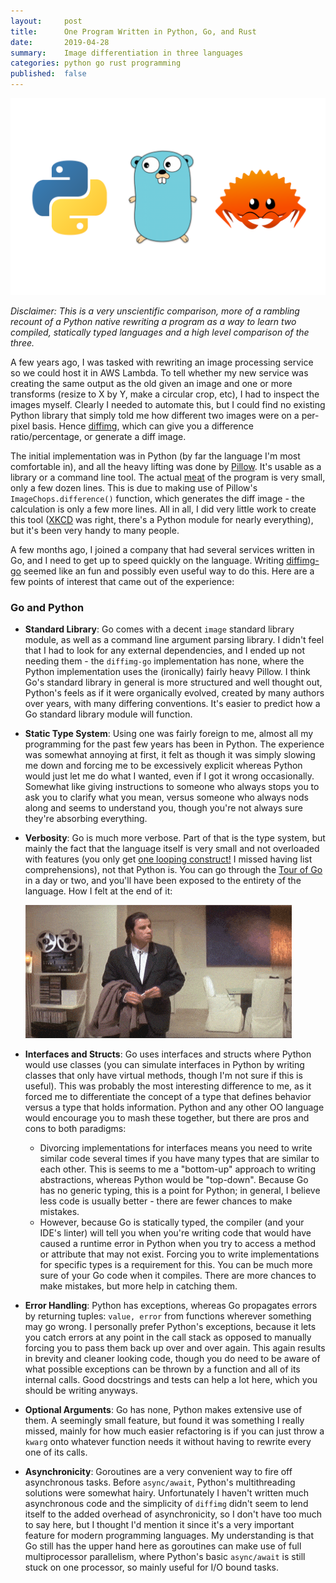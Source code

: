 ```yaml
---
layout:     post
title:      One Program Written in Python, Go, and Rust
date:       2019-04-28
summary:    Image differentiation in three languages
categories: python go rust programming
published:  false
---
```


![python, go, rust logos](/images/program-in-python-go-rust/python-go-rust.png)

_Disclaimer: This is a very unscientific comparison, more of a rambling recount of a
Python native rewriting a program as a way to learn two compiled, statically typed
languages and a high level comparison of the three._

A few years ago, I was tasked with rewriting an image processing service so we could
host it in AWS Lambda. To tell whether my new service was creating the same output as
the old given an image and one or more transforms (resize to X by Y, make a circular
crop, etc), I had to inspect the images myself. Clearly I needed to automate this, but I
could find no existing Python library that simply told me how different two images were
on a per-pixel basis.  Hence [diffimg](https://github.com/nicolashahn/diffimg), which
can give you a difference ratio/percentage, or generate a diff image.

The initial implementation was in Python (by far the language I'm most comfortable in),
and all the heavy lifting was done by
[Pillow](https://pillow.readthedocs.io/en/stable/). It's usable as a library or a
command line tool. The actual
[meat](https://github.com/nicolashahn/diffimg/blob/master/diffimg/diff.py) of the
program is very small, only a few dozen lines.  This is due to making use of Pillow's
`ImageChops.difference()` function, which generates the diff image - the calculation is
only a few more lines. All in all, I did very little work to create this tool
([XKCD](https://xkcd.com/353/) was right, there's a Python module for nearly
everything), but it's been very handy to many people.


A few months ago, I joined a company that had several services written in Go, and I need
to get up to speed quickly on the language. Writing
[diffimg-go](https://github.com/nicolashahn/diffimg-go) seemed like an fun and possibly
even useful way to do this. Here are a few points of interest that came out of the
experience:

### Go and Python

- __Standard Library__: Go comes with a decent `image` standard library module, as well
  as a command line argument parsing library. I didn't feel that I had to look for any
  external dependencies, and I ended up not needing them - the `diffimg-go`
  implementation has none, where the Python implementation uses the (ironically) fairly
  heavy Pillow. I think Go's standard library in general is more structured and well
  thought out, Python's feels as if it were organically evolved, created by many authors
  over years, with many differing conventions. It's easier to predict how a Go standard
  library module will function.
- __Static Type System__: Using one was fairly foreign to me, almost all my programming
  for the past few years has been in Python. The experience was somewhat annoying at
  first, it felt as though it was simply slowing me down and forcing me to be
  excessively explicit whereas Python would just let me do what I wanted, even if I got
  it wrong occasionally.  Somewhat like giving instructions to someone who always stops
  you to ask you to clarify what you mean, versus someone who always nods along and
  seems to understand you, though you're not always sure they're absorbing everything.
- __Verbosity__: Go is much more verbose. Part of that is the type system, but mainly
  the fact that the language itself is very small and not overloaded with features (you
  only get [one looping construct!](https://tour.golang.org/flowcontrol/1) I missed
  having list comprehensions), not that Python is. You can go through the [Tour of
  Go](https://tour.golang.org/welcome/1) in a day or two, and you'll have been exposed
  to the entirety of the language. How I felt at the end of it:

  ![travolta_meme.gif](/images/travolta_meme.gif?style=centered)

- __Interfaces and Structs__: Go uses interfaces and structs where Python would use
  classes (you can simulate interfaces in Python by writing classes that only have
  virtual methods, though I'm not sure if this is useful). This was probably the most
  interesting difference to me, as it forced me to differentiate the concept of a type
  that defines behavior versus a type that holds information.  Python and any other OO
  language would encourage you to mash these together, but there are pros and cons to
  both paradigms:
  - Divorcing implementations for interfaces means you need to write similar code
    several times if you have many types that are similar to each other. This is seems
    to me a "bottom-up" approach to writing abstractions, whereas Python would be
    "top-down". Because Go has no generic typing, this is a point for Python; in
    general, I believe less code is usually better - there are fewer chances to make
    mistakes.
  - However, because Go is statically typed, the compiler (and your IDE's linter) will
    tell you when you're writing code that would have caused a runtime error in Python
    when you try to access a method or attribute that may not exist. Forcing you to
    write implementations for specific types is a requirement for this. You can be much
    more sure of your Go code when it compiles. There are more chances to make mistakes,
    but more help in catching them.
- __Error Handling__: Python has exceptions, whereas Go propagates errors by returning
    tuples: `value, error` from functions wherever something may go wrong. I personally
    prefer Python's exceptions, because it lets you catch errors at any point in the
    call stack as opposed to manually forcing you to pass them back up over and over
    again. This again results in brevity and cleaner looking code, though you do need to
    be aware of what possible exceptions can be thrown by a function and all of its
    internal calls. Good docstrings and tests can help a lot here, which you should be
    writing anyways.
- __Optional Arguments__: Go has none, Python makes extensive use of them. A seemingly
    small feature, but found it was something I really missed, mainly for how much
    easier refactoring is if you can just throw a `kwarg` onto whatever function needs
    it without having to rewrite every one of its calls.
- __Asynchronicity__: Goroutines are a very convenient way to fire off asynchronous
    tasks. Before `async/await`, Python's multithreading solutions were somewhat hairy.
    Unfortunately I haven't written much asynchronous code and the simplicity of
    `diffimg` didn't seem to lend itself to the added overhead of asynchronicity, so I
    don't have too much to say here, but I thought I'd mention it since it's a very
    important feature for modern programming languages. My understanding is that Go
    still has the upper hand here as goroutines can make use of full multiprocessor
    parallelism, where Python's basic `async/await` is still stuck on one processor, so
    mainly useful for I/O bound tasks.
